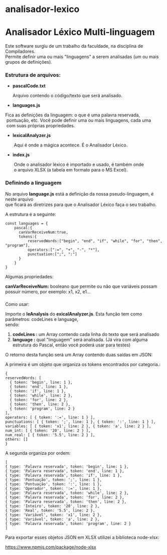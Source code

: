 # analisador-lexico
# Analisador Léxico Multi-linguagem

Este software surgiu de um trabalho da faculdade, na disciplina de Compiladores.   
Permite definir uma ou mais "linguagens" a serem analisadas (um ou mais grupos de definições).

### Estrutura de arquivos:

*   **pascalCode.txt**

       Arquivo contendo o código/texto que será analisado.

*   **languages.js**

Fica as definições da linguagem: o que é uma palavra reservada,  
      pontuação, etc. Você pode definir uma ou mais linguagens, cada uma  
      com suas próprias propriedades.

*   **lexicalAnalyzer.js**

      Aqui é onde a mágica acontece. É o Analisador Léxico.

*   **index.js**

      Onde o analisador léxico é importado e usado, é também onde  
      o arquivo XLSX (a tabela em formato para o MS Excel).

### Definindo a linguagem

No arquivo **language.js** está a definição da nossa pseudo-linguagem, é neste arquivo  
que ficará as diretrizes para que o Analisador Léxico faça o seu trabalho.

A estrutura é a seguinte:

```
const languages = {
    pascal:{
      canVarReceiveNum:true,
      tokens:{
          reservedWords:["begin", "end", "if", "while", "for", "then", "program"],
          operators:[":=", "+", "-", "*"],
          punctuation:[";", ":"]
      }
    } 
}
```

Algumas propriedades:

**canVarReceiveNum:** booleano que permite ou não que variáveis possam possuir número, por exemplo: x1,  x2, e1...

###   
Como usar:

Importe o **leAnalysis** do **exicalAnalyzer.js**. Esta função tem como parâmetros: codeLines e language,  
sendo:

1.  **codeLines :** um Array contendo cada linha do texto que será analisado
2.  **language :** qual "linguagem" será analisada. (Já vira com alguma estrutura do Pascal, então você poderá usar para testes)

O retorno desta função será um Array contendo duas saídas em JSON:

A primeira é um objeto que organiza os tokens encontrados por categoria.:

```
{
reservedWords: [
  { token: 'begin', line: 1 },
  { token: 'end', line: 1 },
  { token: 'if', line: 1 },
  { token: 'while', line: 2 },
  { token: 'for', line: 2 },
  { token: 'then', line: 2 },
  { token: 'program', line: 2 }
],
operators: [ { token: ':=', line: 1 } ],
punctuations: [ { token: ';', line: 1 }, { token: ':', line: 1 } ],
variables: [ { token: 'x1', line: 2 }, { token: 'a', line: 2 } ],  
num_int: [ { token: '20', line: 2 } ],
num_real: [ { token: '5.5', line: 2 } ],
others: []
}  
```

A segunda organiza por ordem:

```
[
{ type: 'Palavra reservada', token: 'begin', line: 1 },
{ type: 'Palavra reservada', token: 'end', line: 1 },
{ type: 'Palavra reservada', token: 'if', line: 1 },
{ type: 'Pontuação', token: ';', line: 1 },
{ type: 'Pontuação', token: ':', line: 1 },
{ type: 'Operador', token: ':=', line: 1 },
{ type: 'Palavra reservada', token: 'while', line: 2 },
{ type: 'Palavra reservada', token: 'for', line: 2 },
{ type: 'Palavra reservada', token: 'then', line: 2 },
{ type: 'Inteiro', token: '20', line: 2 },
{ type: 'Real', token: '5.5', line: 2 },
{ type: 'Variável', token: 'x1', line: 2 },
{ type: 'Variável', token: 'a', line: 2 },
{ type: 'Palavra reservada', token: 'program', line: 2 }
]
```

Para exportar esses objetos JSON em XLSX utilizei a biblioteca node-xlsx:

https://www.npmjs.com/package/node-xlsx
